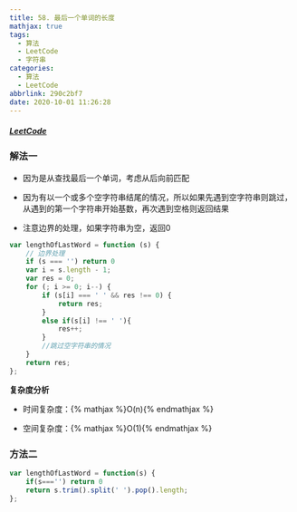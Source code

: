 ```yaml
---
title: 58. 最后一个单词的长度
mathjax: true
tags:
  - 算法
  - LeetCode
  - 字符串
categories:
  - 算法
  - LeetCode
abbrlink: 290c2bf7
date: 2020-10-01 11:26:28
---
```


##### [LeetCode](https://leetcode-cn.com/problems/length-of-last-word/)

### 解法一

+ 因为是从查找最后一个单词，考虑从后向前匹配

+ 因为有以一个或多个空字符串结尾的情况，所以如果先遇到空字符串则跳过，从遇到的第一个字符串开始基数，再次遇到空格则返回结果

+ 注意边界的处理，如果字符串为空，返回0

```javascript
var lengthOfLastWord = function (s) {
    // 边界处理
    if (s === '') return 0
    var i = s.length - 1;
    var res = 0;
    for (; i >= 0; i--) {
        if (s[i] === ' ' && res !== 0) {
            return res;
        }
        else if(s[i] !== ' '){
            res++;
        }
        //跳过空字符串的情况
    }
    return res;
};
```

**复杂度分析**

+ 时间复杂度：{% mathjax %}O(n){% endmathjax %}

+ 空间复杂度：{% mathjax %}O(1){% endmathjax %}

### 方法二

```javascript
var lengthOfLastWord = function(s) {
    if(s==='') return 0
    return s.trim().split(' ').pop().length;
};
```